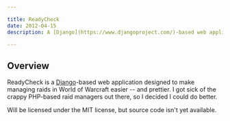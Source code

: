 ```yaml
---

title: ReadyCheck
date: 2012-04-15
description: A [Django](https://www.djangoproject.com/)-based web application to organize and manage World of Warcraft raids.

---
```


## Overview

ReadyCheck is a [Django][]-based web application designed to make managing raids in
World of Warcraft easier -- and prettier. I got sick of the crappy PHP-based raid managers out there,
so I decided I could do better.

Will be licensed under the MIT license, but source code isn't yet available.

[Django]: https://www.djangoproject.com/
